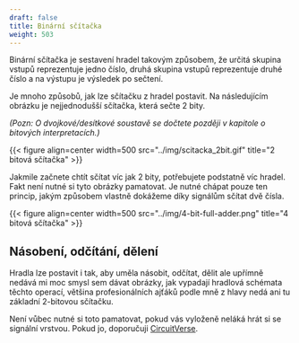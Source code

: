 ```yaml
---
draft: false
title: Binární sčítačka
weight: 503
---
```


Binární sčítačka je sestavení hradel takovým způsobem, že určitá skupina vstupů reprezentuje jedno číslo, druhá skupina vstupů reprezentuje druhé číslo a na výstupu je výsledek po sečtení.

Je mnoho způsobů, jak lze sčítačku z hradel postavit. Na následujícím obrázku je nejjednodušší sčítačka, která sečte 2 bity.

*(Pozn: O dvojkové/desítkové soustavě se dočtete později v kapitole o bitových interpretacích.)* 

{{< figure align=center width=500 src="../img/scitacka_2bit.gif" title="2 bitová sčítačka" >}}

Jakmile začnete chtít sčítat víc jak 2 bity, potřebujete podstatně víc hradel. Fakt není nutné si tyto obrázky pamatovat. Je nutné chápat pouze ten princip, jakým způsobem vlastně dokážeme díky signálům sčítat dvě čísla.

{{< figure align=center width=500 src="../img/4-bit-full-adder.png" title="4 bitová sčítačka" >}}

## Násobení, odčítání, dělení

Hradla lze postavit i tak, aby uměla násobit, odčítat, dělit ale upřímně nedává mi moc smysl sem dávat obrázky, jak vypadají hradlová schémata těchto operací, většina profesionálních ajťáků podle mně z hlavy nedá ani tu základní 2-bitovou sčítačku.

Není vůbec nutné si toto pamatovat, pokud vás vyloženě neláká hrát si se signální vrstvou. Pokud jo, doporučuji [CircuitVerse](https://circuitverse.org/).